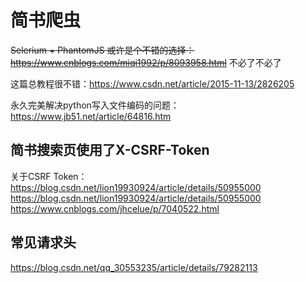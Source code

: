 # 简书爬虫

<del>Selerium + PhantomJS 或许是个不错的选择：https://www.cnblogs.com/miqi1992/p/8093958.html</del> 不必了不必了

这篇总教程很不错：https://www.csdn.net/article/2015-11-13/2826205

永久完美解决python写入文件编码的问题：https://www.jb51.net/article/64816.htm

## 简书搜索页使用了X-CSRF-Token

关于CSRF Token：</br>
https://blog.csdn.net/lion19930924/article/details/50955000 </br>
https://blog.csdn.net/lion19930924/article/details/50955000 </br>
https://www.cnblogs.com/jhcelue/p/7040522.html

## 常见请求头
https://blog.csdn.net/qq_30553235/article/details/79282113
